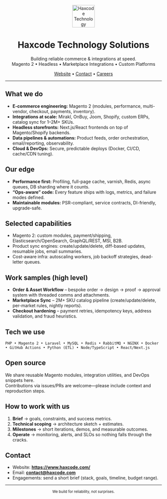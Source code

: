 <!--
This README lives in: github.com/haxcode-tech/.github/profile/README.md
It renders on the Haxcode Technology Solutions organization profile.
-->

<p align="center">
  <a href="https://www.haxcode.com/" target="_blank" rel="noopener">
    <img height="72" alt="Haxcode Technology Solutions" src="https://github.com/user-attachments/assets/aace3194-903e-4223-bd36-1b3bdbccd753" />
  </a>
</p>

<h1 align="center">Haxcode Technology Solutions</h1>
<p align="center">
  Building reliable commerce & integrations at speed.<br/>
  Magento 2 • Headless • Marketplace Integrations • Custom Platforms
</p>

<p align="center">
  <a href="https://www.haxcode.com/">Website</a> •
  <a href="mailto:contact@haxcode.com">Contact</a> •
  <a href="https://www.haxcode.com/#careers">Careers</a>
</p>

---

## What we do

- **E-commerce engineering:** Magento 2 (modules, performance, multi-vendor, checkout, payments, inventory).
- **Integrations at scale:** Mirakl, OnBuy, Joom, Shopify, custom ERPs, catalog sync for 1–2M+ SKUs.
- **Headless storefronts:** Next.js/React frontends on top of Magento/Shopify backends.
- **Data pipelines & automations:** Product feeds, order orchestration, email/reporting, observability.
- **Cloud & DevOps:** Secure, predictable deploys (Docker, CI/CD, cache/CDN tuning).

## Our edge

- **Performance first:** Profiling, full-page cache, varnish, Redis, async queues, DB sharding where it counts.
- **“Ops-aware” code:** Every feature ships with logs, metrics, and failure modes defined.
- **Maintainable modules:** PSR-compliant, service contracts, DI-friendly, upgrade-safe.

## Selected capabilities

- Magento 2: custom modules, payment/shipping, Elasticsearch/OpenSearch, GraphQL/REST, MSI, B2B.
- Product sync engines: create/update/delete, diff-based updates, resumable jobs, email summaries.
- Cost-aware infra: autoscaling workers, job backoff strategies, dead-letter queues.

## Work samples (high level)

- **Order & Asset Workflow** – bespoke order → design → proof → approval system with threaded comms and attachments.
- **Marketplace Sync** – 2M+ SKU catalog pipeline (create/update/delete, per-market rules, nightly reports).
- **Checkout hardening** – payment retries, idempotency keys, address validation, and fraud heuristics.

## Tech we use

`PHP • Magento 2 • Laravel • MySQL • Redis • RabbitMQ • NGINX • Docker • GitHub Actions • Python (ETL) • Node/TypeScript • React/Next.js`

## Open source

We share reusable Magento modules, integration utilities, and DevOps snippets here.  
Contributions via issues/PRs are welcome—please include context and reproduction steps.

## How to work with us

1. **Brief** → goals, constraints, and success metrics.
2. **Technical scoping** → architecture sketch + estimates.
3. **Milestones** → short iterations, demos, and measurable outcomes.
4. **Operate** → monitoring, alerts, and SLOs so nothing falls through the cracks.

## Contact

- Website: **https://www.haxcode.com/**
- Email: **contact@haxcode.com**  
- Engagements: send a short brief (stack, goals, timeline, budget range).

---

<p align="center">
  <sub>We build for reliability, not surprises.</sub>
</p>
